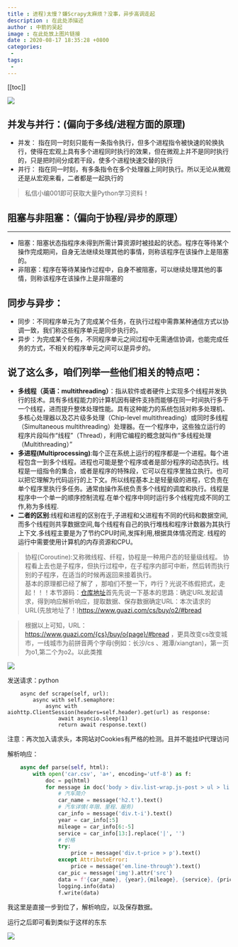 ```yaml
---
title : 进程)太慢？嫌Scrapy太麻烦？没事，异步高调走起
description : 在此处添描述
author : 中箭的吴起
image : 在此处放上图片链接
date : 2020-08-17 18:35:28 +0800
categories:
 -
tags:
 -
---
```

[[toc]]

  

![](https://p6-tt.byteimg.com/large/dfic-imagehandler/04ad83e4-d363-44ba-abff-f64160f66e41?from=pc)

  

## 并发与并行：(偏向于多线/进程方面的原理)


*   并发： 指在同一时刻只能有一条指令执行，但多个进程指令被快速的轮换执行，使得在宏观上具有多个进程同时执行的效果，但在微观上并不是同时执行的，只是把时间分成若干段，使多个进程快速交替的执行
*   并行： 指在同一时刻，有多条指令在多个处理器上同时执行。所以无论从微观还是从宏观来看，二者都是一起执行的

> 私信小编001即可获取大量Python学习资料！

## 阻塞与非阻塞：（偏向于协程/异步的原理）


* * *

*   阻塞：阻塞状态指程序未得到所需计算资源时被挂起的状态。程序在等待某个操作完成期间，自身无法继续处理其他的事情，则称该程序在该操作上是阻塞的。
*   非阻塞：程序在等待某操作过程中，自身不被阻塞，可以继续处理其他的事情，则称该程序在该操作上是非阻塞的  
    

## 同步与异步：


*   同步：不同程序单元为了完成某个任务，在执行过程中需靠某种通信方式以协调一致，我们称这些程序单元是同步执行的。
*   异步：为完成某个任务，不同程序单元之间过程中无需通信协调，也能完成任务的方式，不相关的程序单元之间可以是异步的。  
    

## 说了这么多，咱们列举一些他们相关的特点吧：


*   **多线程（英语：multithreading）**：指从软件或者硬件上实现多个线程并发执行的技术。具有多线程能力的计算机因有硬件支持而能够在同一时间执行多于一个线程，进而提升整体处理性能。具有这种能力的系统包括对称多处理机、多核心处理器以及芯片级多处理（Chip-level multithreading）或同时多线程（Simultaneous multithreading）处理器。在一个程序中，这些独立运行的程序片段叫作“线程”（Thread），利用它编程的概念就叫作“多线程处理（Multithreading）”
*   **多进程(Multiprocessing)**:每个正在系统上运行的程序都是一个进程。每个进程包含一到多个线程。进程也可能是整个程序或者是部分程序的动态执行。线程是一组指令的集合，或者是程序的特殊段，它可以在程序里独立执行。也可以把它理解为代码运行的上下文。所以线程基本上是轻量级的进程，它负责在单个程序里执行多任务。通常由操作系统负责多个线程的调度和执行。线程是程序中一个单一的顺序控制流程.在单个程序中同时运行多个线程完成不同的工作,称为多线程.
*   **二者的区别**:线程和进程的区别在于,子进程和父进程有不同的代码和数据空间,而多个线程则共享数据空间,每个线程有自己的执行堆栈和程序计数器为其执行上下文.多线程主要是为了节约CPU时间,发挥利用,根据具体情况而定. 线程的运行中需要使用计算机的内存资源和CPU。

> 协程(Coroutine):又称微线程、纤程，协程是一种用户态的轻量级线程。 协程看上去也是子程序，但执行过程中，在子程序内部可中断，然后转而执行别的子程序，在适当的时候再返回来接着执行。  
> 基本的原理都已经了解了 ，那咱们不整一下，咋行？光说不练假把式，走起！！！本节源码：[仓库地址]( https://github.com/Mr2753/PythonScrape/tree/master/GuaZI\_Car )首先先说一下基本的思路：确定URL发起请求，得到响应解析响应，提取数据、保存数据确定URL：本次请求的URL(先放地址了！)https://www.guazi.com/cs/buy/o2/#bread

> 根据以上可知，URL：https://www.guazi.com/{cs}/buy/o{page}/#bread ，更具改变cs改变城市，一线城市为前拼音两个字母(例如：长沙/cs 、湘潭/xiangtan)，第一页为o1,第二个为o2。以此类推

  

![](https://p6-tt.byteimg.com/large/dfic-imagehandler/243f0d0d-025b-442b-83da-a8d8d171ea22?from=pc)

  

发送请求：python

```
    async def scrape(self, url):  
        async with self.semaphore:  
            async with aiohttp.ClientSession(headers=self.header).get(url) as response:  
                await asyncio.sleep(1)  
                return await response.text()
```

注意：再次加入请求头，本网站对Cookies有严格的检测。且并不能挂IP代理访问

解析响应：

```py
    async def parse(self, html):  
        with open('car.csv', 'a+', encoding='utf-8') as f:  
            doc = pq(html)  
            for message in doc('body > div.list-wrap.js-post > ul > li > a').items():  
                # 汽车简介  
                car_name = message('h2.t').text()  
                # 汽车详情(年限、里程、服务)  
                car_info = message('div.t-i').text()  
                year = car_info[:5]  
                mileage = car_info[6:-5]  
                service = car_info[13:].replace('|', '')  
                # 价格  
                try:  
                    price = message('div.t-price > p').text()  
                except AttributeError:  
                    price = message('em.line-through').text()  
                car_pic = message('img').attr('src')  
                data = f'{car_name}, {year},{mileage}, {service}, {price}n'  
                logging.info(data)  
                f.write(data)
```

我这里是直接一步到位了，解析响应，以及保存数据。

运行之后即可看到类似于这样的东东

![](https://p3-tt.byteimg.com/large/pgc-image/b73c9f1fd1f144f6b43d5d9c68010caf?from=pc)